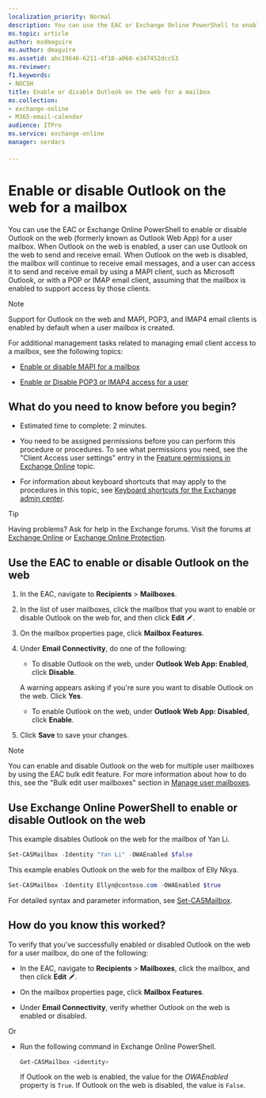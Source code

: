 ```yaml
---
localization_priority: Normal
description: You can use the EAC or Exchange Online PowerShell to enable or disable Outlook on the web for a user mailbox. When Outlook on the web is enabled, a user can use Outlook on the web to send and receive email. When Outlook on the web is disabled, the mailbox will continue to receive email messages, and a user can access it to send and receive email by using a MAPI client, such as Microsoft Outlook, or with a POP or IMAP email client, assuming that the mailbox is enabled to support access by those clients.
ms.topic: article
author: msdmaguire
ms.author: dmaguire
ms.assetid: abc19646-6211-4f18-a060-e347452dcc53
ms.reviewer: 
f1.keywords:
- NOCSH
title: Enable or disable Outlook on the web for a mailbox
ms.collection: 
- exchange-online
- M365-email-calendar
audience: ITPro
ms.service: exchange-online
manager: serdars

---
```


# Enable or disable Outlook on the web for a mailbox

You can use the EAC or Exchange Online PowerShell to enable or disable Outlook on the web (formerly known as Outlook Web App) for a user mailbox. When Outlook on the web is enabled, a user can use Outlook on the web to send and receive email. When Outlook on the web is disabled, the mailbox will continue to receive email messages, and a user can access it to send and receive email by using a MAPI client, such as Microsoft Outlook, or with a POP or IMAP email client, assuming that the mailbox is enabled to support access by those clients.

> [!NOTE]
> Support for Outlook on the web and MAPI, POP3, and IMAP4 email clients is enabled by default when a user mailbox is created.

For additional management tasks related to managing email client access to a mailbox, see the following topics:

- [Enable or disable MAPI for a mailbox](enable-or-disable-mapi.md)

- [Enable or Disable POP3 or IMAP4 access for a user](../../clients-and-mobile-in-exchange-online/pop3-and-imap4/enable-or-disable-pop3-or-imap4-access.md)

## What do you need to know before you begin?

- Estimated time to complete: 2 minutes.

- You need to be assigned permissions before you can perform this procedure or procedures. To see what permissions you need, see the "Client Access user settings" entry in the [Feature permissions in Exchange Online](../../permissions-exo/feature-permissions.md) topic.

- For information about keyboard shortcuts that may apply to the procedures in this topic, see [Keyboard shortcuts for the Exchange admin center](../../accessibility/keyboard-shortcuts-in-admin-center.md).

> [!TIP]
> Having problems? Ask for help in the Exchange forums. Visit the forums at [Exchange Online](https://social.technet.microsoft.com/forums/msonline/home?forum=onlineservicesexchange) or [Exchange Online Protection](https://social.technet.microsoft.com/forums/forefront/home?forum=FOPE).

## Use the EAC to enable or disable Outlook on the web

1. In the EAC, navigate to **Recipients** \> **Mailboxes**.

2. In the list of user mailboxes, click the mailbox that you want to enable or disable Outlook on the web for, and then click **Edit** ![Edit icon](../../media/ITPro_EAC_EditIcon.gif).

3. On the mailbox properties page, click **Mailbox Features**.

4. Under **Email Connectivity**, do one of the following:

   - To disable Outlook on the web, under **Outlook Web App: Enabled**, click **Disable**.

    A warning appears asking if you're sure you want to disable Outlook on the web. Click **Yes**.

   - To enable Outlook on the web, under **Outlook Web App: Disabled**, click **Enable**.

5. Click **Save** to save your changes.

> [!NOTE]
> You can enable and disable Outlook on the web for multiple user mailboxes by using the EAC bulk edit feature. For more information about how to do this, see the "Bulk edit user mailboxes" section in [Manage user mailboxes](manage-user-mailboxes.md).

## Use Exchange Online PowerShell to enable or disable Outlook on the web

This example disables Outlook on the web for the mailbox of Yan Li.

```PowerShell
Set-CASMailbox -Identity "Yan Li" -OWAEnabled $false
```

This example enables Outlook on the web for the mailbox of Elly Nkya.

```PowerShell
Set-CASMailbox -Identity Ellyn@contoso.com -OWAEnabled $true
```

For detailed syntax and parameter information, see [Set-CASMailbox](https://docs.microsoft.com/powershell/module/exchange/set-casmailbox).

## How do you know this worked?

To verify that you've successfully enabled or disabled Outlook on the web for a user mailbox, do one of the following:

- In the EAC, navigate to **Recipients** \> **Mailboxes**, click the mailbox, and then click **Edit** ![Edit icon](../../media/ITPro_EAC_EditIcon.gif).

- On the mailbox properties page, click **Mailbox Features**.

- Under **Email Connectivity**, verify whether Outlook on the web is enabled or disabled.

Or

- Run the following command in Exchange Online PowerShell.

  ```PowerShell
  Get-CASMailbox <identity>
  ```

  If Outlook on the web is enabled, the value for the _OWAEnabled_ property is `True`. If Outlook on the web is disabled, the value is `False`.
